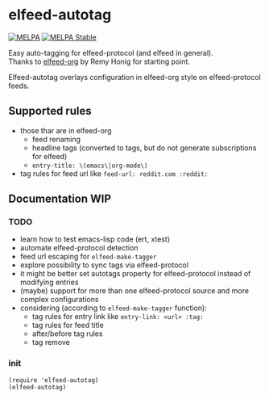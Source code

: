 # elfeed-autotag

[![MELPA](http://melpa.org/packages/elfeed-autotag-badge.svg)](http://melpa.org/#/elfeed-autotag) [![MELPA Stable](https://stable.melpa.org/packages/elfeed-autotag-badge.svg)](https://stable.melpa.org/#/elfeed-autotag)

Easy auto-tagging for elfeed-protocol (and elfeed in general).  
Thanks to [elfeed-org](https://github.com/remyhonig/elfeed-org "elfeed-org") by Remy Honig for starting point.

Elfeed-autotag overlays configuration in elfeed-org style on elfeed-protocol feeds.

## Supported rules

- those thar are in elfeed-org
  - feed renaming
  - headline tags (converted to tags, but do not generate subscriptions for elfeed)
  - `entry-title: \(emacs\|org-mode\)`
- tag rules for feed url like `feed-url: reddit.com :reddit:`

## Documentation WIP

### TODO

- learn how to test emacs-lisp code (ert, xtest)
- automate elfeed-protocol detection
- feed url escaping for `elfeed-make-tagger`
- explore possibility to sync tags via elfeed-protocol
- it might be better set autotags property for elfeed-protocol instead of modifying entries
- (maybe) support for more than one elfeed-protocol source and more complex configurations
- considering (according to `elfeed-make-tagger` function):
  - tag rules for entry link like `entry-link: <url> :tag:`
  - tag rules for feed title
  - after/before tag rules
  - tag remove

### init

``` emacs-lisp
(require 'elfeed-autotag)
(elfeed-autotag)
```
